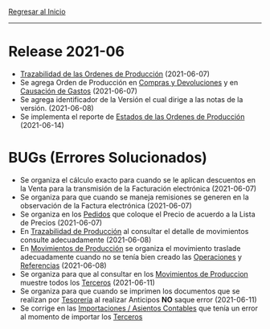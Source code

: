 [Regresar al Inicio](../README.md)

---
# Release 2021-06

- [Trazabilidad de las Ordenes de Producción](../produccion/consultas-reportes/trazabilidad.md) (2021-06-07)
- Se agrega Orden de Producción en [Compras y Devoluciones](../compras/movimientos/compras-devoluciones.md) y en [Causación de Gastos](../gastos/movimientos/causacion-gastos.md)  (2021-06-07)
- Se agrega identificador de la Versión el cual dirige a las notas de la versión.  (2021-06-08)
- Se implementa el reporte de [Estados de las Ordenes de Producción](../produccion/consultas-reportes/estado-ordenes-produccion.md) (2021-06-14)

# BUGs (Errores Solucionados)

- Se organiza el cálculo exacto para cuando se le aplican descuentos en la Venta para la transmisión de la Facturación electrónica  (2021-06-07)
- Se organiza para que cuando se maneja remisiones se generen en la observación de la Factura electrónica  (2021-06-07)
- Se organiza en los [Pedidos](../ventas/movimientos/pedidos.md) que coloque el Precio de acuerdo a la Lista de Precios  (2021-06-07)
- En [Trazabilidad de Producción](../produccion/consultas-reportes/trazabilidad.md) al consultar el detalle de movimientos consulte adecuadamente  (2021-06-08)
- En [Movimientos de Producción](../produccion/movimientos/movimientos-produccion.md) se organiza el movimiento traslade adecuadamente cuando no se tenía bien creado las [Operaciones](../produccion/maestros/operaciones.md) y [Referencias](../inventarios/maestros/referencias.md) (2021-06-08)
- Se organiza para que al consultar en los [Movimientos de Produccion](../produccion/movimientos/movimientos-produccion.md) muestre todos los [Terceros](../contabilidad/maestros/terceros.md) (2021-06-11)
- Se organiza para que cuando se imprimen los documentos que se realizan por [Tesorería](../tesoreria/movimientos/recibos-caja-egresos.md) al realizar Anticipos **NO** saque error (2021-06-11)
- Se corrige en las [Importaciones / Asientos Contables](../configuracion/importaciones) que tenía un error al momento de importar los [Terceros](../contabilidad/maestros/terceros.md)